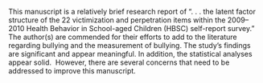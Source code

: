 This manuscript is a relatively brief research report of “. . . the
latent factor structure of the 22 victimization and perpetration items
within the 2009–2010 Health Behavior in School-aged Children (HBSC)
self-report survey.” The author(s) are commended for their efforts to
add to the literature regarding bullying and the measurement of
bullying. The study’s findings are significant and appear meaningful. In
addition, the statistical analyses appear solid.  However, there are
several concerns that need to be addressed to improve this manuscript.
